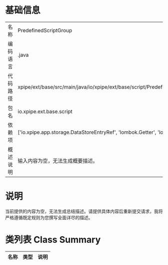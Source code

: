 # 基础信息

|      |      |
|------|------|
| 名称 | PredefinedScriptGroup |
| 编码语言 | .java |
| 代码路径 | xpipe/ext/base/src/main/java/io/xpipe/ext/base/script/PredefinedScriptGroup.java |
| 包名 | io.xpipe.ext.base.script |
| 依赖项 | ['io.xpipe.app.storage.DataStoreEntryRef', 'lombok.Getter', 'lombok.Setter'] |
| 概述说明 | 输入内容为空，无法生成概要描述。 |

# 说明

当前提供的内容为空，无法生成总结描述。请提供具体内容后重新提交请求，我将严格遵循既定规则为您撰写全面详尽的描述。

# 类列表 Class Summary

| 名称   | 类型  | 说明 |
|-------|------|-------------|





